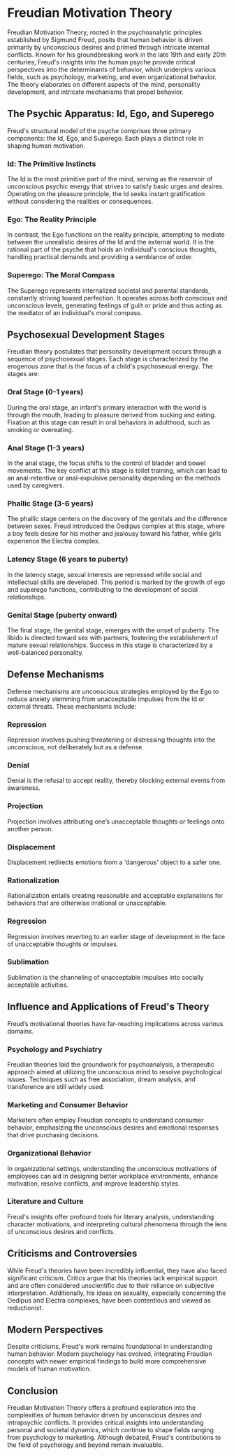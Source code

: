 # Freudian Motivation Theory

Freudian Motivation Theory, rooted in the psychoanalytic principles established by Sigmund Freud, posits that human behavior is driven primarily by unconscious desires and primed through intricate internal conflicts. Known for his groundbreaking work in the late 19th and early 20th centuries, Freud's insights into the human psyche provide critical perspectives into the determinants of behavior, which underpins various fields, such as psychology, marketing, and even organizational behavior. The theory elaborates on different aspects of the mind, personality development, and intricate mechanisms that propel behavior.

## The Psychic Apparatus: Id, Ego, and Superego

Freud's structural model of the psyche comprises three primary components: the Id, Ego, and Superego. Each plays a distinct role in shaping human motivation.

### Id: The Primitive Instincts
The Id is the most primitive part of the mind, serving as the reservoir of unconscious psychic energy that strives to satisfy basic urges and desires. Operating on the pleasure principle, the Id seeks instant gratification without considering the realities or consequences.

### Ego: The Reality Principle
In contrast, the Ego functions on the reality principle, attempting to mediate between the unrealistic desires of the Id and the external world. It is the rational part of the psyche that holds an individual's conscious thoughts, handling practical demands and providing a semblance of order.

### Superego: The Moral Compass
The Superego represents internalized societal and parental standards, constantly striving toward perfection. It operates across both conscious and unconscious levels, generating feelings of guilt or pride and thus acting as the mediator of an individual's moral compass.

## Psychosexual Development Stages

Freudian theory postulates that personality development occurs through a sequence of psychosexual stages. Each stage is characterized by the erogenous zone that is the focus of a child's psychosexual energy. The stages are:

### Oral Stage (0-1 years)
During the oral stage, an infant's primary interaction with the world is through the mouth, leading to pleasure derived from sucking and eating. Fixation at this stage can result in oral behaviors in adulthood, such as smoking or overeating.

### Anal Stage (1-3 years)
In the anal stage, the focus shifts to the control of bladder and bowel movements. The key conflict at this stage is toilet training, which can lead to an anal-retentive or anal-expulsive personality depending on the methods used by caregivers.

### Phallic Stage (3-6 years)
The phallic stage centers on the discovery of the genitals and the difference between sexes. Freud introduced the Oedipus complex at this stage, where a boy feels desire for his mother and jealousy toward his father, while girls experience the Electra complex.

### Latency Stage (6 years to puberty)
In the latency stage, sexual interests are repressed while social and intellectual skills are developed. This period is marked by the growth of ego and superego functions, contributing to the development of social relationships.

### Genital Stage (puberty onward)
The final stage, the genital stage, emerges with the onset of puberty. The libido is directed toward sex with partners, fostering the establishment of mature sexual relationships. Success in this stage is characterized by a well-balanced personality.

## Defense Mechanisms

Defense mechanisms are unconscious strategies employed by the Ego to reduce anxiety stemming from unacceptable impulses from the Id or external threats. These mechanisms include:

### Repression
Repression involves pushing threatening or distressing thoughts into the unconscious, not deliberately but as a defense.

### Denial
Denial is the refusal to accept reality, thereby blocking external events from awareness.

### Projection
Projection involves attributing one’s unacceptable thoughts or feelings onto another person.

### Displacement
Displacement redirects emotions from a 'dangerous' object to a safer one.

### Rationalization
Rationalization entails creating reasonable and acceptable explanations for behaviors that are otherwise irrational or unacceptable.

### Regression
Regression involves reverting to an earlier stage of development in the face of unacceptable thoughts or impulses.

### Sublimation
Sublimation is the channeling of unacceptable impulses into socially acceptable activities.

## Influence and Applications of Freud's Theory

Freud’s motivational theories have far-reaching implications across various domains.

### Psychology and Psychiatry
Freudian theories laid the groundwork for psychoanalysis, a therapeutic approach aimed at utilizing the unconscious mind to resolve psychological issues. Techniques such as free association, dream analysis, and transference are still widely used.

### Marketing and Consumer Behavior
Marketers often employ Freudian concepts to understand consumer behavior, emphasizing the unconscious desires and emotional responses that drive purchasing decisions.

### Organizational Behavior
In organizational settings, understanding the unconscious motivations of employees can aid in designing better workplace environments, enhance motivation, resolve conflicts, and improve leadership styles.

### Literature and Culture
Freud's insights offer profound tools for literary analysis, understanding character motivations, and interpreting cultural phenomena through the lens of unconscious desires and conflicts.

## Criticisms and Controversies

While Freud's theories have been incredibly influential, they have also faced significant criticism. Critics argue that his theories lack empirical support and are often considered unscientific due to their reliance on subjective interpretation. Additionally, his ideas on sexuality, especially concerning the Oedipus and Electra complexes, have been contentious and viewed as reductionist.

## Modern Perspectives

Despite criticisms, Freud's work remains foundational in understanding human behavior. Modern psychology has evolved, integrating Freudian concepts with newer empirical findings to build more comprehensive models of human motivation.

## Conclusion

Freudian Motivation Theory offers a profound exploration into the complexities of human behavior driven by unconscious desires and intrapsychic conflicts. It provides critical insights into understanding personal and societal dynamics, which continue to shape fields ranging from psychology to marketing. Although debated, Freud's contributions to the field of psychology and beyond remain invaluable.